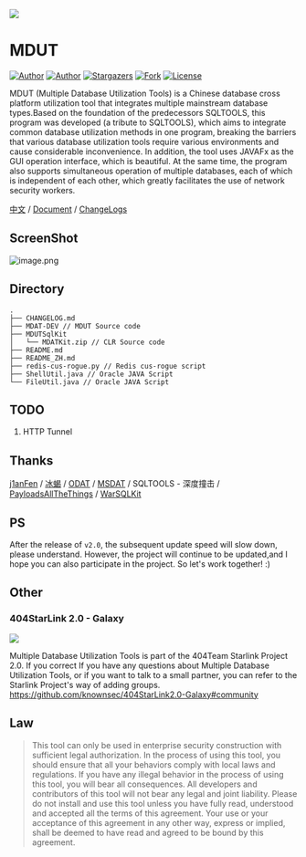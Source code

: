 ![](https://i.loli.net/2021/05/10/bX6FP4shupnBoDJ.png)
# MDUT
[![Author](https://img.shields.io/badge/author-Ch1ng-red.svg?style=flat-square)](https://github.com/ch1ngg)
[![Author](https://img.shields.io/badge/author-j1anFen-red.svg?style=flat-square)](https://github.com/j1anFen)
[![Stargazers](https://img.shields.io/github/stars/SafeGroceryStore/MDUT.svg?style=flat-square)](https://github.com/SafeGroceryStore/MDUT/stargazers)
[![Fork](https://img.shields.io/github/forks/SafeGroceryStore/MDUT.svg?style=flat-square)](https://github.com/SafeGroceryStore/MDUT/ork)
[![License](https://img.shields.io/github/license/SafeGroceryStore/MDUT.svg?style=flat-square)](https://github.com/SafeGroceryStore/MDUT/blob/main/LICENSE)

MDUT (Multiple Database Utilization Tools) is a Chinese database cross platform utilization tool that integrates multiple mainstream database types.Based on the foundation of the predecessors SQLTOOLS, this program was developed (a tribute to SQLTOOLS), which aims to integrate common database utilization methods in one program, breaking the barriers that various database utilization tools require various environments and cause considerable inconvenience. In addition, the tool uses JAVAFx as the GUI operation interface, which is beautiful. At the same time, the program also supports simultaneous operation of multiple databases, each of which is independent of each other, which greatly facilitates the use of network security workers.

[中文](./README_ZH.md) / [Document](https://www.yuque.com/u21224612/nezuig) / [ChangeLogs](./CHANGELOG.md)
## ScreenShot
![image.png](https://i.loli.net/2021/05/11/c1M6YqZNAOnjmfp.png)

## Directory
```
.
├── CHANGELOG.md
├── MDAT-DEV // MDUT Source code
├── MDUTSqlKit
│   └── MDATKit.zip // CLR Source code
├── README.md
├── README_ZH.md
├── redis-cus-rogue.py // Redis cus-rogue script
├── ShellUtil.java // Oracle JAVA Script
└── FileUtil.java // Oracle JAVA Script
```


## TODO
1. HTTP Tunnel

## Thanks
[j1anFen](https://jianfensec.com/) / [冰蝎](https://github.com/rebeyond/Behinder) / [ODAT](https://github.com/quentinhardy/odat) / [MSDAT](https://github.com/quentinhardy/msdat) / SQLTOOLS - 深度撞击
 / [PayloadsAllTheThings](https://github.com/swisskyrepo/PayloadsAllTheThings) / [WarSQLKit](https://github.com/mindspoof/MSSQL-Fileless-Rootkit-WarSQLKit)

## PS
After the release of `v2.0`, the subsequent update speed will slow down, please understand. However, the project will continue to be updated,and I hope you can also participate in the project. So let's work together! :)

## Other
### 404StarLink 2.0 - Galaxy

![](https://github.com/knownsec/404StarLink-Project/raw/master/logo.png)

Multiple Database Utilization Tools is part of the 404Team Starlink Project 2.0. If you correct
If you have any questions about Multiple Database Utilization Tools, or if you want to talk to a small partner, you can refer to the Starlink Project's way of adding groups.
https://github.com/knownsec/404StarLink2.0-Galaxy#community


## Law
> This tool can only be used in enterprise security construction with sufficient legal authorization. In the process of using this tool, you should ensure that all your behaviors comply with local laws and regulations. If you have any illegal behavior in the process of using this tool, you will bear all consequences. All developers and contributors of this tool will not bear any legal and joint liability. Please do not install and use this tool unless you have fully read, understood and accepted all the terms of this agreement. Your use or your acceptance of this agreement in any other way, express or implied, shall be deemed to have read and agreed to be bound by this agreement.
